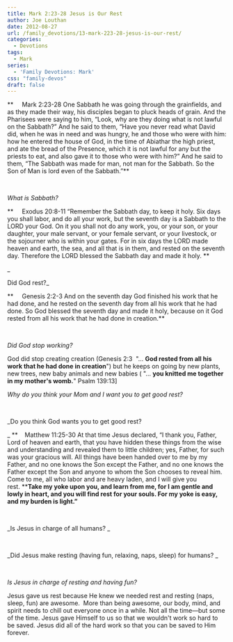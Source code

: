 ```yaml
---
title: Mark 2:23-28 Jesus is Our Rest
author: Joe Louthan
date: 2012-08-27
url: /family_devotions/13-mark-223-28-jesus-is-our-rest/
categories:
  - Devotions
tags:
  - Mark
series:
  - 'Family Devotions: Mark'
css: "family-devos"
draft: false
---
```

**     Mark 2:23-28 One Sabbath he was going through the grainfields, and as they made their way, his disciples began to pluck heads of grain. And the Pharisees were saying to him, “Look, why are they doing what is not lawful on the Sabbath?” And he said to them, “Have you never read what David did, when he was in need and was hungry, he and those who were with him: how he entered the house of God, in the time of Abiathar the high priest, and ate the bread of the Presence, which it is not lawful for any but the priests to eat, and also gave it to those who were with him?” And he said to them, “The Sabbath was made for man, not man for the Sabbath. So the Son of Man is lord even of the Sabbath.”**

&nbsp;

_What is Sabbath?_

**     Exodus 20:8-11 “Remember the Sabbath day, to keep it holy. Six days you shall labor, and do all your work, but the seventh day is a Sabbath to the LORD your God. On it you shall not do any work, you, or your son, or your daughter, your male servant, or your female servant, or your livestock, or the sojourner who is within your gates. For in six days the LORD made heaven and earth, the sea, and all that is in them, and rested on the seventh day. Therefore the LORD blessed the Sabbath day and made it holy. **

_
  
Did God rest?_

**     Genesis 2:2-3 And on the seventh day God finished his work that he had done, and he rested on the seventh day from all his work that he had done. So God blessed the seventh day and made it holy, because on it God rested from all his work that he had done in creation.**

&nbsp;

_Did God stop working?_

God did stop creating creation (Genesis 2:3  "&#8230; **God rested from all his work that he had done in creation**") but he keeps on going by new plants, new trees, new baby animals and new babies ( "&#8230; **you knitted me together in my mother's womb.**" Psalm 139:13]

_Why do you think your Mom and I want you to get good rest?_

&nbsp;

_Do you think God wants you to get good rest?
  
_ **    Matthew 11:25-30 At that time Jesus declared, “I thank you, Father, Lord of heaven and earth, that you have hidden these things from the wise and understanding and revealed them to little children; yes, Father, for such was your gracious will. All things have been handed over to me by my Father, and no one knows the Son except the Father, and no one knows the Father except the Son and anyone to whom the Son chooses to reveal him. Come to me, all who labor and are heavy laden, and I will give you rest. ****Take my yoke upon you, and learn from me, for I am gentle and lowly in heart, and you will find rest for your souls. For my yoke is easy, and my burden is light.”**

&nbsp;

_Is Jesus in charge of all humans? _

&nbsp;

_Did Jesus make resting (having fun, relaxing, naps, sleep) for humans? _

&nbsp;

_Is Jesus in charge of resting and having fun?_

Jesus gave us rest because He knew we needed rest and resting (naps, sleep, fun) are awesome.  More than being awesome, our body, mind, and spirit needs to chill out everyone once in a while. Not all the time—but some of the time. Jesus gave Himself to us so that we wouldn't work so hard to be saved. Jesus did all of the hard work so that you can be saved to Him forever.

&nbsp;



 [1]: https://i2.wp.com/theologic.us/wp-content/uploads/2012/08/Jesus-resting.jpg